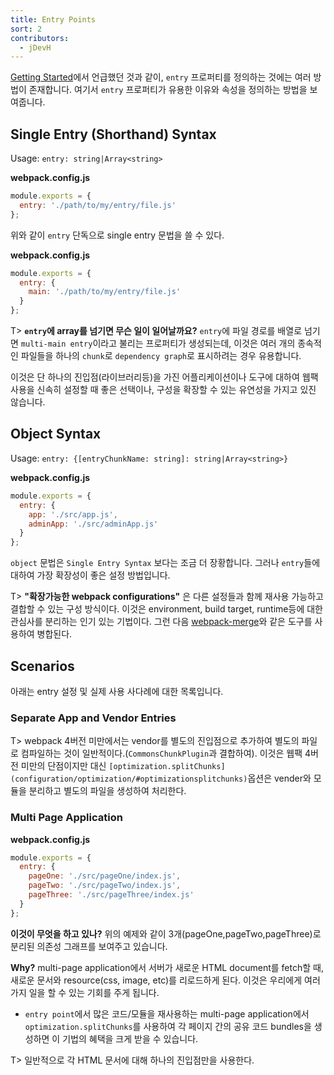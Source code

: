 ```yaml
---
title: Entry Points
sort: 2
contributors:
  - jDevH
---
```


[Getting Started](/guides/getting-started/#using-a-configuration)에서 언급했던 것과 같이, `entry` 프로퍼티를 정의하는 것에는 여러 방법이 존재합니다. 여기서 `entry` 프로퍼티가 유용한 이유와 속성을 정의하는 방법을 보여줍니다.


## Single Entry (Shorthand) Syntax

Usage: `entry: string|Array<string>`

__webpack.config.js__

```javascript
module.exports = {
  entry: './path/to/my/entry/file.js'
};
```

위와 같이 `entry` 단독으로 single entry 문법을 쓸 수 있다.

__webpack.config.js__

```javascript
module.exports = {
  entry: {
    main: './path/to/my/entry/file.js'
  }
};
```

T> __`entry`에 array를 넘기면 무슨 일이 일어날까요?__ `entry`에 파일 경로를 배열로 넘기면 `multi-main entry`이라고 불리는 프로퍼티가 생성되는데, 이것은 여러 개의 종속적인 파일들을 하나의 `chunk`로 `dependency graph`로 표시하려는 경우 유용합니다.

이것은 단 하나의 진입점(라이브러리등)을 가진 어플리케이션이나 도구에 대하여 웹팩 사용을 신속히 설정할 때 좋은 선택이나, 구성을 확장할 수 있는 유연성을 가지고 있진 않습니다.


## Object Syntax

Usage: `entry: {[entryChunkName: string]: string|Array<string>}`

__webpack.config.js__

```javascript
module.exports = {
  entry: {
    app: './src/app.js',
    adminApp: './src/adminApp.js'
  }
};
```
`object` 문법은 `Single Entry Syntax` 보다는 조금 더 장황합니다. 그러나 `entry`들에 대하여 가장 확장성이 좋은 설정 방법입니다.

T> __"확장가능한 webpack configurations"__ 은 다른 설정들과 함께 재사용 가능하고 결합할 수 있는 구성 방식이다. 이것은 environment, build target, runtime등에 대한 관심사를 분리하는 인기 있는 기법이다. 그런 다음 [webpack-merge](https://github.com/survivejs/webpack-merge)와 같은 도구를 사용하여 병합된다.


## Scenarios

아래는 entry 설정 및 실제 사용 사다례에 대한 목록입니다.

### Separate App and Vendor Entries
T> webpack 4버전 미만에서는 vendor를 별도의 진입점으로 추가하여 별도의 파일로 컴파일하는 것이 일반적이다.(`CommonsChunkPlugin`과 결합하여).
이것은 웹팩 4버전 미만의 단점이지만 대신 `[optimization.splitChunks](configuration/optimization/#optimizationsplitchunks)`옵션은 vender와 모듈을 분리하고 별도의 파일을 생성하여 처리한다.


### Multi Page Application

__webpack.config.js__

```javascript
module.exports = {
  entry: {
    pageOne: './src/pageOne/index.js',
    pageTwo: './src/pageTwo/index.js',
    pageThree: './src/pageThree/index.js'
  }
};
```

__이것이 무엇을 하고 있나?__ 위의 예제와 같이 3개(pageOne,pageTwo,pageThree)로 분리된 의존성 그래프를 보여주고 있습니다.

__Why?__ multi-page application에서 서버가 새로운 HTML document를 fetch할 때, 새로운 문서와 resource(css, image, etc)를 리로드하게 된다. 이것은 우리에게 여러 가지 일을 할 수 있는 기회를 주게 됩니다.
- `entry point`에서 많은 코드/모듈을 재사용하는 multi-page application에서 `optimization.splitChunks`를 사용하여 각 페이지 간의 공유 코드 bundles을 생성하면 이 기법의 혜택을 크게 받을 수 있습니다.

T> 일반적으로 각 HTML 문서에 대해 하나의 진입점만을 사용한다.

